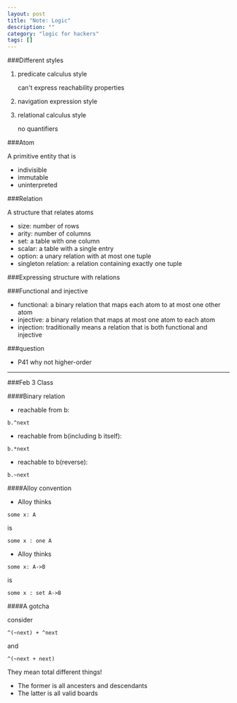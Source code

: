 ```yaml
---
layout: post
title: "Note: Logic"
description: ""
category: "logic for hackers"
tags: []
---
```


###Different styles

1.  predicate calculus style

    can't express reachability properties
2. navigation expression style
3.  relational calculus style

    no quantifiers

###Atom

A primitive entity that is

- indivisible
- immutable
- uninterpreted

###Relation

A structure that relates atoms

- size: number of rows
- arity: number of columns
- set: a table with one column
- scalar: a table with a single entry
- option: a unary relation with at most one tuple
- singleton relation: a relation containing exactly one tuple

###Expressing structure with relations

###Functional and injective

- functional: a binary relation that maps each atom to at most one other atom
- injective: a binary relation that maps at most one atom to each atom
- injection: traditionally means a relation that is both functional and injective

###question

- P41 why not higher-order

***

###Feb 3 Class

####Binary relation

- reachable from b:
```
b.^next
```
- reachable from b(including b itself):
```
b.*next
```
- reachable to b(reverse):
```
b.~next
```

####Alloy convention

- Alloy thinks
```
some x: A
```
is
```
some x : one A
```
- Alloy thinks
```
some x: A->B
```
is
```
some x : set A->B
```

####A gotcha

consider
```
^(~next) + ^next
```
and
```
^(~next + next)
```

They mean total different things!

- The former is all ancesters and descendants
- The latter is all valid boards
